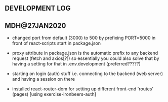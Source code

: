 DEVELOPMENT LOG
---------------
MDH@27JAN2020
-------------
- changed port from default (3000) to 500 by prefixing PORT=5000 in front of react-scripts start in package.json
- proxy attribute in package.json is the automatic prefix to any backend request (fetch and axios[?]) so essentially you could also solve that by having a setting for that in .env.development (preferred?????)

- starting on login (auth) stuff i.e. connecting to the backend (web server) and having a session on there
* installed react-router-dom for setting up different front-end 'routes' (pages) [using exercise-ironbeers-auth]
